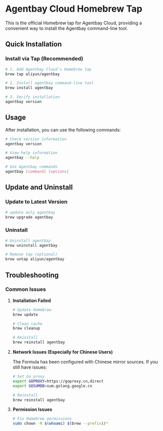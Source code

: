 # Agentbay Cloud Homebrew Tap

This is the official Homebrew tap for Agentbay Cloud, providing a convenient way to install the Agentbay command-line tool.

## Quick Installation

### Install via Tap (Recommended)

```bash
# 1. Add Agentbay Cloud's Homebrew tap
brew tap aliyun/agentbay

# 2. Install agentbay command-line tool
brew install agentbay

# 3. Verify installation
agentbay version
```

## Usage

After installation, you can use the following commands:

```bash
# Check version information
agentbay version

# View help information
agentbay --help

# Use Agentbay commands
agentbay [command] [options]
```

## Update and Uninstall

### Update to Latest Version

```bash
# update only agentbay
brew upgrade agentbay
```

### Uninstall

```bash
# Uninstall agentbay
brew uninstall agentbay

# Remove tap (optional)
brew untap aliyun/agentbay
```

## Troubleshooting

### Common Issues

1. **Installation Failed**
   ```bash
   # Update Homebrew
   brew update
   
   # Clean cache
   brew cleanup
   
   # Reinstall
   brew reinstall agentbay
   ```

2. **Network Issues (Especially for Chinese Users)**
   
   The Formula has been configured with Chinese mirror sources. If you still have issues:
   ```bash
   # Set Go proxy
   export GOPROXY=https://goproxy.cn,direct
   export GOSUMDB=sum.golang.google.cn
   
   # Reinstall
   brew reinstall agentbay
   ```

3. **Permission Issues**
   ```bash
   # Fix Homebrew permissions
   sudo chown -R $(whoami) $(brew --prefix)/*
   ```





